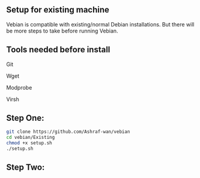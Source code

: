 ## Setup for existing machine

Vebian is compatible with existing/normal Debian installations. But there will be more steps to take before running Vebian.

## Tools needed before install

Git 
 
 Wget 

Modprobe 

Virsh 

## Step One:

```bash
git clone https://github.com/Ashraf-wan/vebian
cd vebian/Existing
chmod +x setup.sh
./setup.sh
```
## Step Two:


